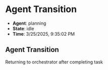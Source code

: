 # Agent Transition

- **Agent**: planning
- **State**: idle
- **Time**: 3/25/2025, 9:35:02 PM

## Agent Transition

Returning to orchestrator after completing task

